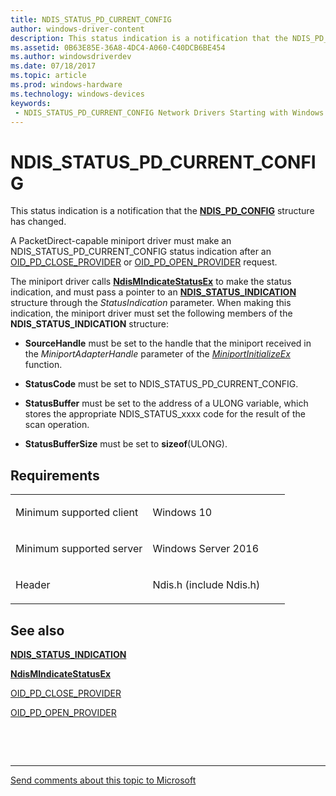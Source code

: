 ```yaml
---
title: NDIS_STATUS_PD_CURRENT_CONFIG
author: windows-driver-content
description: This status indication is a notification that the NDIS_PD_CONFIG structure has changed.
ms.assetid: 0B63E85E-36A8-4DC4-A060-C40DCB6BE454
ms.author: windowsdriverdev 
ms.date: 07/18/2017 
ms.topic: article 
ms.prod: windows-hardware 
ms.technology: windows-devices 
keywords:
 - NDIS_STATUS_PD_CURRENT_CONFIG Network Drivers Starting with Windows Vista
---
```


# NDIS\_STATUS\_PD\_CURRENT\_CONFIG


This status indication is a notification that the [**NDIS\_PD\_CONFIG**](https://msdn.microsoft.com/library/windows/hardware/dn931835) structure has changed.

A PacketDirect-capable miniport driver must make an NDIS\_STATUS\_PD\_CURRENT\_CONFIG status indication after an [OID\_PD\_CLOSE\_PROVIDER](https://msdn.microsoft.com/library/windows/hardware/dn931851) or [OID\_PD\_OPEN\_PROVIDER](https://msdn.microsoft.com/library/windows/hardware/dn931852) request.

The miniport driver calls [**NdisMIndicateStatusEx**](https://msdn.microsoft.com/library/windows/hardware/ff563600) to make the status indication, and must pass a pointer to an [**NDIS\_STATUS\_INDICATION**](https://msdn.microsoft.com/library/windows/hardware/ff567373) structure through the *StatusIndication* parameter. When making this indication, the miniport driver must set the following members of the **NDIS\_STATUS\_INDICATION** structure:

-   **SourceHandle** must be set to the handle that the miniport received in the *MiniportAdapterHandle* parameter of the [*MiniportInitializeEx*](https://msdn.microsoft.com/library/windows/hardware/ff559389) function.

-   **StatusCode** must be set to NDIS\_STATUS\_PD\_CURRENT\_CONFIG.

-   **StatusBuffer** must be set to the address of a ULONG variable, which stores the appropriate NDIS\_STATUS\_xxxx code for the result of the scan operation.

-   **StatusBufferSize** must be set to **sizeof**(ULONG).

Requirements
------------

<table>
<colgroup>
<col width="50%" />
<col width="50%" />
</colgroup>
<tbody>
<tr class="odd">
<td><p>Minimum supported client</p></td>
<td><p>Windows 10</p></td>
</tr>
<tr class="even">
<td><p>Minimum supported server</p></td>
<td><p>Windows Server 2016</p></td>
</tr>
<tr class="odd">
<td><p>Header</p></td>
<td>Ndis.h (include Ndis.h)</td>
</tr>
</tbody>
</table>

## See also


[**NDIS\_STATUS\_INDICATION**](https://msdn.microsoft.com/library/windows/hardware/ff567373)

[**NdisMIndicateStatusEx**](https://msdn.microsoft.com/library/windows/hardware/ff563600)

[OID\_PD\_CLOSE\_PROVIDER](https://msdn.microsoft.com/library/windows/hardware/dn931851)

[OID\_PD\_OPEN\_PROVIDER](https://msdn.microsoft.com/library/windows/hardware/dn931852)

 

 


--------------------
[Send comments about this topic to Microsoft](mailto:wsddocfb@microsoft.com?subject=Documentation%20feedback%20%5Bnetvista\netvista%5D:%20NDIS_STATUS_PD_CURRENT_CONFIG%20%20RELEASE:%20%287/5/2017%29&body=%0A%0APRIVACY%20STATEMENT%0A%0AWe%20use%20your%20feedback%20to%20improve%20the%20documentation.%20We%20don't%20use%20your%20email%20address%20for%20any%20other%20purpose,%20and%20we'll%20remove%20your%20email%20address%20from%20our%20system%20after%20the%20issue%20that%20you're%20reporting%20is%20fixed.%20While%20we're%20working%20to%20fix%20this%20issue,%20we%20might%20send%20you%20an%20email%20message%20to%20ask%20for%20more%20info.%20Later,%20we%20might%20also%20send%20you%20an%20email%20message%20to%20let%20you%20know%20that%20we've%20addressed%20your%20feedback.%0A%0AFor%20more%20info%20about%20Microsoft's%20privacy%20policy,%20see%20http://privacy.microsoft.com/default.aspx. "Send comments about this topic to Microsoft")



